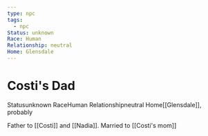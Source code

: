 ```yaml
---
type: npc
tags:
  - npc
Status: unknown
Race: Human
Relationship: neutral
Home: Glensdale
---
```


# Costi's Dad

<span class="dataview inline-field"><span class="inline-field-key">Status</span><span class="inline-field-value">unknown</span></span>
<span class="dataview inline-field"><span class="inline-field-key">Race</span><span class="inline-field-value">Human</span></span>
<span class="dataview inline-field"><span class="inline-field-key">Relationship</span><span class="inline-field-value">neutral</span></span>
<span class="dataview inline-field"><span class="inline-field-key">Home</span><span class="inline-field-value">[[Glensdale]]</span></span>, probably

Father to [[Costi]] and [[Nadia]].
Married to [[Costi's mom]]